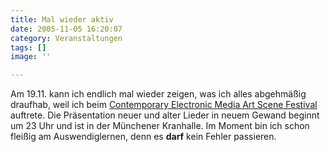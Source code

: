 ```yaml
---
title: Mal wieder aktiv
date: 2005-11-05 16:20:07
category: Veranstaltungen
tags: []
image: ''

---
```


Am 19.11. kann ich endlich mal wieder zeigen, was ich alles abgehmäßig draufhab, weil ich beim [Contemporary Electronic Media Art Scene Festival](http://www.polymatrix.net/) auftrete. Die Präsentation neuer und alter Lieder in neuem Gewand beginnt um 23 Uhr und ist in der Münchener Kranhalle. Im Moment bin ich schon fleißig am Auswendiglernen, denn es **darf** kein Fehler passieren.
